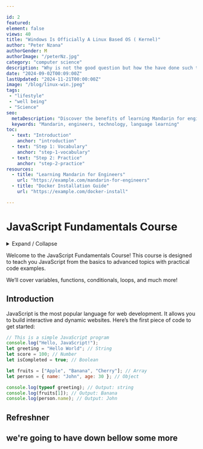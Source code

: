 ```yaml
---

id: 2
featured: 
element: false
views: 40
title: "Windows Is Officially A Linux Based OS ( Kernel)"
author: "Peter Nzana"
authorGender: M
authorImage: "/peterNz.jpg"
category: "computer science"
description: "Why is not the good question but how the have done such thing at all"
date: "2024-09-02T00:09:00Z"
lastUpdated: "2024-11-21T00:00:00Z"
image: "/blog/linux-win.jpeg"
tags:
 - "lifestyle"
 - "well being"
 - "Science"
seo:
  metaDescription: "Discover the benefits of learning Mandarin for engineers in a globalized world."
  keywords: "Mandarin, engineers, technology, language learning"
toc:
  - text: "Introduction"
    anchor: "introduction"
  - text: "Step 1: Vocabulary"
    anchor: "step-1-vocabulary"
  - text: "Step 2: Practice"
    anchor: "step-2-practice"
resources:
  - title: "Learning Mandarin for Engineers"
    url: "https://example.com/mandarin-for-engineers"
  - title: "Docker Installation Guide"
    url: "https://example.com/docker-install"

---
```

# JavaScript Fundamentals Course

<details markdown='1'><summary>Expand / Collapse</summary>
Take it to the palin
- Great bills
-  The lighter
- Make money

</details>

Welcome to the JavaScript Fundamentals Course! This course is designed to teach you JavaScript from the basics to advanced topics with practical code examples.

We’ll cover variables, functions, conditionals, loops, and much more!


## Introduction

JavaScript is the most popular language for web development. It allows you to build interactive and dynamic websites. Here’s the first piece of code to get started:


```js
// This is a simple JavaScript program
console.log("Hello, JavaScript!");
let greeting = "Hello World"; // String
let score = 100; // Number
let isCompleted = true; // Boolean

let fruits = ["Apple", "Banana", "Cherry"]; // Array
let person = { name: "John", age: 30 }; // Object

console.log(typeof greeting); // Output: string
console.log(fruits[1]); // Output: Banana
console.log(person.name); // Output: John
```
## Refreshner 
 
 we're going to have down bellow some more
---



